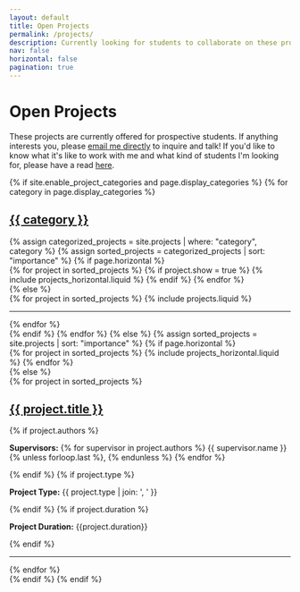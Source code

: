 ```yaml
---
layout: default
title: Open Projects
permalink: /projects/
description: Currently looking for students to collaborate on these projects - please reach out! 
nav: false
horizontal: false
pagination: true
---
```


<div class="projects">
  <div class="header-bar">
    <h1>Open Projects</h1>
    <p>These projects are currently offered for prospective students. If anything interests you, 
  please <a href="mailto:ytaoudi@student.ethz.ch">email me directly</a> to inquire and talk! If you'd like to know
  what it's like to work with me and what kind of students I'm looking for, please have a read <a href="/work-with-me">here</a>.</p> 
  </div>
  {% if site.enable_project_categories and page.display_categories %}
    <!-- Display categorized projects -->
    {% for category in page.display_categories %}
      <a id="{{ category }}" href=".#{{ category }}">
        <h2 class="category">{{ category }}</h2>
      </a>
      {% assign categorized_projects = site.projects | where: "category", category %}
      {% assign sorted_projects = categorized_projects | sort: "importance" %}
      <!-- Generate cards for each project -->
      {% if page.horizontal %}
        <div class="container">
          <div class="row row-cols-2">
            {% for project in sorted_projects %}
            {% if project.show = true %}
                {% include projects_horizontal.liquid %}
            {% endif %}
            {% endfor %}
          </div>
        </div>
      {% else %}
        <div class="grid">
          {% for project in sorted_projects %}
            {% include projects.liquid %}
            <hr> <!-- Separator -->
          {% endfor %}
        </div>
      {% endif %}
    {% endfor %}
  {% else %}
    <!-- Display projects without categories -->
    {% assign sorted_projects = site.projects | sort: "importance" %}
    <!-- Generate cards for each project -->
    {% if page.horizontal %}
      <div class="container">
        <div class="row row-cols-2">
          {% for project in sorted_projects %}
            {% include projects_horizontal.liquid %}
          {% endfor %}
        </div>
      </div>
    {% else %}
      <div class="grid">
        {% for project in sorted_projects %}
          <div class="project">
            <a href="{{ project.url | relative_url }}">
              <h2 class="project-title">{{ project.title }}</h2>
            </a>
            {% if project.authors %}
            <p class="project-info"><strong>Supervisors:</strong> 
                {% for supervisor in project.authors %}
                {{ supervisor.name }}
                {% unless forloop.last %}, {% endunless %}
                {% endfor %}
            </p>
            {% endif %}
            {% if project.type %}
            <p class="project-info"><strong>Project Type:</strong> {{ project.type | join: ', ' }}</p>
            {% endif %}
            {% if project.duration %}
            <p class="project-info"><strong>Project Duration:</strong> {{project.duration}}</p>
            {% endif %}
          </div>
          <hr> <!-- Separator -->
        {% endfor %}
      </div>
    {% endif %}
  {% endif %}
</div>
